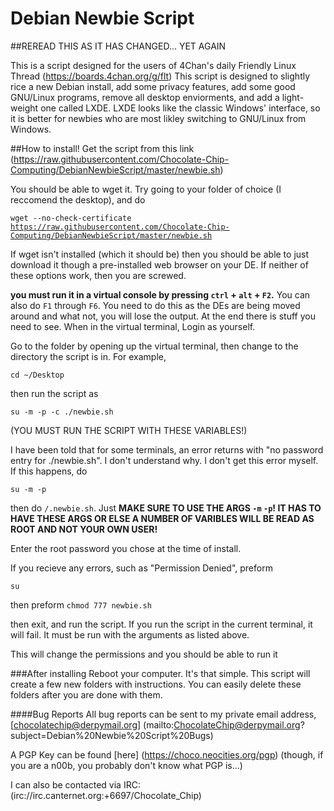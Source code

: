 # Debian Newbie Script

##REREAD THIS AS IT HAS CHANGED... YET AGAIN


This is a script designed for the users of 4Chan's daily Friendly Linux Thread (https://boards.4chan.org/g/flt)
This script is designed to slightly rice a new Debian install, add some privacy features, add some good GNU/Linux programs, remove all desktop enviorments, and add a light-weight one called LXDE. LXDE looks like the classic Windows' interface, so it is better for newbies who are most likley switching to GNU/Linux from Windows.

##How to install!
Get the script from this link (https://raw.githubusercontent.com/Chocolate-Chip-Computing/DebianNewbieScript/master/newbie.sh) 

You should be able to wget it. Try going to your folder of choice (I reccomend the desktop), and do

<code>wget --no-check-certificate https://raw.githubusercontent.com/Chocolate-Chip-Computing/DebianNewbieScript/master/newbie.sh</code>


If wget isn't installed (which it should be) then you should be able to just download it though a pre-installed web browser on your DE. If neither of these options work, then you are screwed.

**you must run it in a virtual console by pressing <code>ctrl</code> + <code>alt</code> + <code>F2</code>.** You can also do <code>F1</code> through <code>F6</code>. You need to do this as the DEs are being moved around and what not, you will lose the output. At the end there is stuff you need to see. When in the virtual terminal, Login as yourself.

Go to the folder by opening up the virtual terminal, then change to the directory the script is in. For example,

<code>cd ~/Desktop</code>

then run the script as

<code>su -m -p -c ./newbie.sh</code>

(YOU MUST RUN THE SCRIPT WITH THESE VARIABLES!)

I have been told that for some terminals, an error returns with "no password entry for ./newbie.sh". I don't understand why. I don't get this error myself. If this happens, do 

<code>su -m -p</code>

then do <code>/.newbie.sh</code>. Just  **MAKE SURE TO USE THE ARGS <code>-m</code> <code>-p</code>! IT HAS TO HAVE THESE ARGS OR ELSE A NUMBER OF VARIBLES WILL BE READ AS ROOT AND NOT YOUR OWN USER!**

Enter the root password you chose at the time of install.

If you recieve any errors, such as "Permission Denied", preform 

<code>su</code>

then preform
<code>chmod 777 newbie.sh</code>

then exit, and run the script. If you run the script in the current terminal, it will fail. It must be run with the arguments as listed above.

This will change the permissions and you should be able to run it

###After installing
Reboot your computer. It's that simple. This script will create a few new folders with instructions. You can easily delete these folders after you are done with them.

####Bug Reports
All bug reports can be sent to my private email address, 
[chocolatechip@derpymail.org] (mailto:ChocolateChip@derpymail.org?subject=Debian%20Newbie%20Script%20Bugs)

A PGP Key can be found [here] (https://choco.neocities.org/pgp) (though, if you are a n00b, you probably don't know what PGP is...)

I can also be contacted via IRC: (irc://irc.canternet.org:+6697/Chocolate_Chip)


